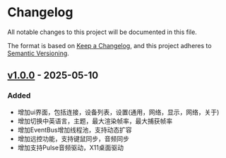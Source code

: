 # Changelog

All notable changes to this project will be documented in this file.

The format is based on [Keep a Changelog](https://keepachangelog.com/en/1.1.0/),
and this project adheres to [Semantic Versioning](https://semver.org/spec/v2.0.0.html).


## [v1.0.0] - 2025-05-10

### Added

- 增加ui界面，包括连接，设备列表，设置(通用，网络，显示，网络，关于)
- 增加切换中英语言，主题，最大渲染帧率，最大捕获帧率
- 增加EventBus增加线程池，支持动态扩容
- 增加远控功能，支持键鼠同步，音频同步
- 增加支持Pulse音频驱动，X11桌面驱动


[v1.0.0]: https://github.com/XQQYT/XqqytDesktop/tree/v1.0.0
